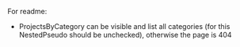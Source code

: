 For readme:
- ProjectsByCategory can be visible and list all categories (for this NestedPseudo should be unchecked), otherwise the page is 404
